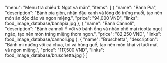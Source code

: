 "menu": "Menu trà chiều 1: Ngọt và mặn",
"items": [
    {
    "name": "Bánh Pía",
    "description": "Bánh pía giòn, nhân đậu xanh và lòng đỏ trứng muối, tạo nên món ăn độc đáo và ngon miệng.",
    "price": "94,000 VND",
    "links": food_image_database/banhpia.jpg
    },
    {
    "name": "Bánh Cannoli",
    "description": "Bánh cannoli Ý với vỏ bánh ống và nhân phô mai ricotta ngọt ngào, tạo nên món tráng miệng thơm ngon.",
    "price": "82,250 VND",
    "links": food_image_database/cannoli.jpg
    },
    {
    "name": "Bruschetta",
    "description": "Bánh mì nướng với cà chua, tỏi và húng quế, tạo nên món khai vị tươi mát và ngon miệng.",
    "price": "117,500 VND",
    "links": food_image_database/bruschetta.jpg
    }
]